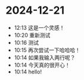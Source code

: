 # 2024-12-21
- 12:13 这是一个灵感！
- 10:20 重新测试
- 10:16 测试
- 10:15 再次尝试一下哈哈哈！
- 10:14 如果我输入两行呢？
- 10:14 今天真的很开心！
- 10:14 hello!
